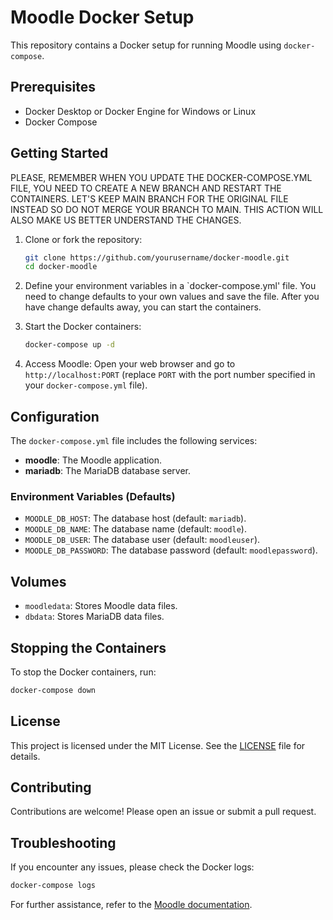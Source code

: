 # Moodle Docker Setup

This repository contains a Docker setup for running Moodle using `docker-compose`.

## Prerequisites

- Docker Desktop or Docker Engine for Windows or Linux
- Docker Compose

## Getting Started

PLEASE, REMEMBER WHEN YOU UPDATE THE DOCKER-COMPOSE.YML FILE, YOU NEED TO CREATE A NEW BRANCH AND RESTART THE CONTAINERS. LET'S KEEP MAIN BRANCH FOR THE ORIGINAL FILE INSTEAD SO DO NOT MERGE YOUR BRANCH TO MAIN. THIS ACTION WILL ALSO MAKE US BETTER UNDERSTAND THE CHANGES.

1. Clone or fork the repository:
    ```sh
    git clone https://github.com/yourusername/docker-moodle.git
    cd docker-moodle
    ```

2. Define your environment variables in a `docker-compose.yml' file. You need to change defaults to your own values and save the file. After you have change defaults away, you can start the containers.

3. Start the Docker containers:
    ```sh
    docker-compose up -d
    ```

4. Access Moodle:
    Open your web browser and go to `http://localhost:PORT` (replace `PORT` with the port number specified in your `docker-compose.yml` file).

## Configuration

The `docker-compose.yml` file includes the following services:

- **moodle**: The Moodle application.
- **mariadb**: The MariaDB database server.

### Environment Variables (Defaults)

- `MOODLE_DB_HOST`: The database host (default: `mariadb`).
- `MOODLE_DB_NAME`: The database name (default: `moodle`).
- `MOODLE_DB_USER`: The database user (default: `moodleuser`).
- `MOODLE_DB_PASSWORD`: The database password (default: `moodlepassword`).

## Volumes

- `moodledata`: Stores Moodle data files.
- `dbdata`: Stores MariaDB data files.

## Stopping the Containers

To stop the Docker containers, run:
```sh
docker-compose down
```

## License

This project is licensed under the MIT License. See the [LICENSE](LICENSE) file for details.

## Contributing

Contributions are welcome! Please open an issue or submit a pull request.

## Troubleshooting

If you encounter any issues, please check the Docker logs:
```sh
docker-compose logs
```

For further assistance, refer to the [Moodle documentation](https://docs.moodle.org/).
